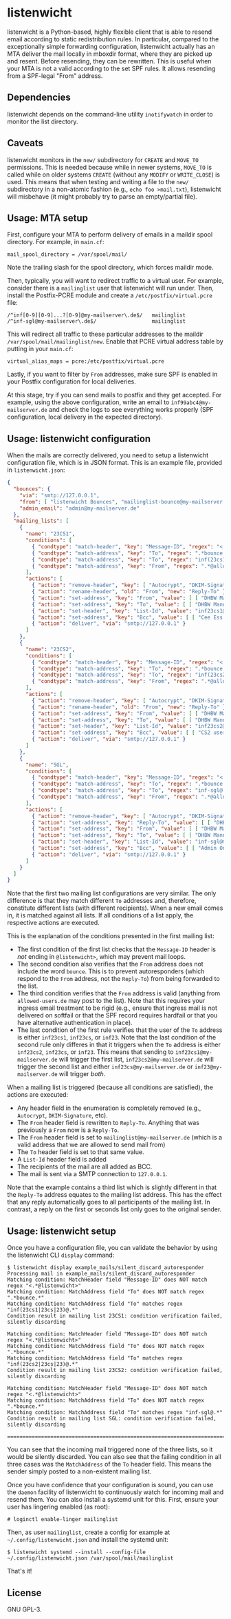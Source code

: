 # listenwicht
listenwicht is a Python-based, highly flexible client that is able to resend
email according to static redistribution rules. In particular, compared to the
exceptionally simple forwarding configuration, listenwicht actually has an MTA
deliver the mail locally in mboxdir format, where they are picked up and
resent. Before resending, they can be rewritten. This is useful when your MTA
is not a valid according to the set SPF rules. It allows resending from a
SPF-legal "From" address.


## Dependencies
listenwicht depends on the command-line utility `inotifywatch` in order to
monitor the list directory.


## Caveats
listenwicht monitors in the `new/` subdirectory for `CREATE` and `MOVE_TO`
permissions. This is needed because while in newer systems, `MOVE_TO` is called
while on older systems `CREATE` (without any `MODIFY` or `WRITE_CLOSE`) is
used. This means that when testing and writing a file to the `new/`
subdirectory in a non-atomic fashion (e.g., `echo foo >mail.txt`), listenwicht
will misbehave (it might probably try to parse an empty/partial file).


## Usage: MTA setup
First, configure your MTA to perform delivery of emails in a maildir spool
directory. For example, in `main.cf`:

```
mail_spool_directory = /var/spool/mail/
```

Note the trailing slash for the spool directory, which forces maildir mode.

Then, typically, you will want to redirect traffic to a virtual user. For
example, consider there is a `mailinglist` user that listenwicht will run
under. Then, install the Postfix-PCRE module and create a
`/etc/postfix/virtual.pcre` file:

```
/^inf[0-9][0-9]...?[0-9]@my-mailserver\.de$/   mailinglist
/^inf-sgl@my-mailserver\.de$/                  mailinglist
```

This will redirect all traffic to these particular addresses to the maildir
`/var/spool/mail/mailinglist/new`. Enable that PCRE virtual address table by
putting in your `main.cf`:

```
virtual_alias_maps = pcre:/etc/postfix/virtual.pcre
```

Lastly, if you want to filter by `From` addresses, make sure SPF is enabled in
your Postfix configuration for local deliveries.

At this stage, try if you can send mails to postfix and they get accepted. For
example, using the above configuration, write an email to
`inf99abc4@my-mailserver.de` and check the logs to see everything works
properly (SPF configuration, local delivery in the expected directory).


## Usage: listenwicht configuration
When the mails are correctly delivered, you need to setup a listenwicht
configuration file, which is in JSON format. This is an example file, provided
in `listenwicht.json`:

```json
{
  "bounces": {
    "via": "smtp://127.0.0.1",
    "from": [ "listenwicht Bounces", "mailinglist-bounce@my-mailserver.de" ],
    "admin_email": "admin@my-mailserver.de"
  },
  "mailing_lists": [
    {
      "name": "23CS1",
      "conditions": [
        { "condtype": "match-header", "key": "Message-ID", "regex": "<.*@listenwicht>", "invert": true },
        { "condtype": "match-address", "key": "To", "regex": ".*bounce.*", "invert": true },
        { "condtype": "match-address", "key": "To", "regex": "inf(23cs1|23cs|23)@.*" },
        { "condtype": "match-address", "key": "From", "regex": ".*@allowed-users.de", "error": "Your 'From' address is not authorized to post on the ${mailing_list_name} mailing list." }
      ],
      "actions": [
        { "action": "remove-header", "key": [ "Autocrypt", "DKIM-Signature", "Reply-To", "Return-Path", "X-Original-To", "Delivered-To", "Authentication-Results" ] },
        { "action": "rename-header", "old": "From", "new": "Reply-To" },
        { "action": "set-address", "key": "From", "value": [ [ "DHBW Mannheim TINF Mailingliste", "mailinglist@my-mailserver.de" ] ] },
        { "action": "set-address", "key": "To", "value": [ [ "DHBW Mannheim TINF Mailingliste", "mailinglist@my-mailserver.de" ] ] },
        { "action": "set-header", "key": "List-Id", "value": "inf23cs1@my-mailserver.de" },
        { "action": "set-address", "key": "Bcc", "value": [ [ "Cee Ess One", "cs1@foobar.com"], [ "Next cs1 usr", "other@cs1.de" ] ] },
        { "action": "deliver", "via": "smtp://127.0.0.1" }
      ]
    },
    {
      "name": "23CS2",
      "conditions": [
        { "condtype": "match-header", "key": "Message-ID", "regex": "<.*@listenwicht>", "invert": true },
        { "condtype": "match-address", "key": "To", "regex": ".*bounce.*", "invert": true },
        { "condtype": "match-address", "key": "To", "regex": "inf(23cs2|23cs|23)@.*" },
        { "condtype": "match-address", "key": "From", "regex": ".*@allowed-users.de", "error": "Your 'From' address is not authorized to post on the ${mailing_list_name} mailing list." }
      ],
      "actions": [
        { "action": "remove-header", "key": [ "Autocrypt", "DKIM-Signature", "Reply-To", "Return-Path", "X-Original-To", "Delivered-To", "Authentication-Results" ] },
        { "action": "rename-header", "old": "From", "new": "Reply-To" },
        { "action": "set-address", "key": "From", "value": [ [ "DHBW Mannheim TINF Mailingliste", "mailinglist@my-mailserver.de" ] ] },
        { "action": "set-address", "key": "To", "value": [ [ "DHBW Mannheim TINF Mailingliste", "mailinglist@my-mailserver.de" ] ] },
        { "action": "set-header", "key": "List-Id", "value": "inf23cs2@my-mailserver.de" },
        { "action": "set-address", "key": "Bcc", "value": [ [ "CS2 user", "cs2-user@foo.org"], [ "Other CS2 User", "cs2-user-2@invalid.com" ] ] },
        { "action": "deliver", "via": "smtp://127.0.0.1" }
      ]
    },
    {
      "name": "SGL",
      "conditions": [
        { "condtype": "match-header", "key": "Message-ID", "regex": "<.*@listenwicht>", "invert": true },
        { "condtype": "match-address", "key": "To", "regex": ".*bounce.*", "invert": true },
        { "condtype": "match-address", "key": "To", "regex": "inf-sgl@.*" },
        { "condtype": "match-address", "key": "From", "regex": ".*@allowed-users.de", "error": "Your 'From' address is not authorized to post on the ${mailing_list_name} mailing list." }
      ],
      "actions": [
        { "action": "remove-header", "key": [ "Autocrypt", "DKIM-Signature", "Reply-To", "Return-Path", "X-Original-To", "Delivered-To", "Authentication-Results" ] },
        { "action": "set-address", "key": "Reply-To", "value": [ [ "DHBW Mannheim TINF Mailingliste", "inf-sgl@my-mailserver.de" ] ] },
        { "action": "set-address", "key": "From", "value": [ [ "DHBW Mannheim TINF Mailingliste", "mailinglist@my-mailserver.de" ] ] },
        { "action": "set-address", "key": "To", "value": [ [ "DHBW Mannheim TINF Mailingliste", "mailinglist@my-mailserver.de" ] ] },
        { "action": "set-header", "key": "List-Id", "value": "inf-sgl@my-mailserver.de" },
        { "action": "set-address", "key": "Bcc", "value": [ [ "Admin One", "admin1@foo.org"], [ "Admin Two", "admin2@bar.com" ] ] },
        { "action": "deliver", "via": "smtp://127.0.0.1" }
      ]
    }
  ]
}
```

Note that the first two mailing list configurations are very similar. The only
difference is that they match different `To` addresses and, therefore,
constitute different lists (with different recipients). When a new email comes
in, it is matched against all lists. If all conditions of a list apply, the
respective actions are executed.

This is the explanation of the conditions presented in the first mailing list:
  - The first condition of the first list checks that the `Message-ID` header
    is *not* ending in `@listenwicht>`, which may prevent mail loops.
  - The second condition also verifies that the `From` address does not include
    the word `bounce`. This is to prevent autoresponders (which respond to the
    `From` address, not the `Reply-To`) from being forwarded to the list.
  - The third condition verifies that the `From` address is valid (anything
    from `allowed-users.de` may post to the list). Note that this requires your
    ingress email treatment to be rigid (e.g., ensure that ingress mail is not
    delivered on softfail or that the SPF record requires hardfail or that you have
    alternative authentication in place).
  - The last condition of the first rule verifies that the user of the `To` address
    is either `inf23cs1`, `inf23cs`, or `inf23`. Note that the last condition of
    the second rule only differes in that it triggers when the `To` address is
    either `inf23cs2`, `inf23cs`, or `inf23`. This means that sending to
    `inf23cs1@my-mailserver.de` will trigger the first list,
    `inf23cs2@my-mailserver.de` will trigger the second list and either
    `inf23cs@my-mailserver.de` or `inf23@my-mailserver.de` will trigger *both*.

When a mailing list is triggered (because all conditions are satisfied), the
actions are executed:

  - Any header field in the enumeration is completely removed (e.g.,
    `Autocrypt`, `DKIM-Signature`, etc).
  - The `From` header field is rewritten to `Reply-To`. Anything that was
    previously a `From` now is a `Reply-To`.
  - The `From` header field is set to `mailinglist@my-mailserver.de` (which is
    a valid address that we are allowed to send mail from)
  - The `To` header field is set to that same value.
  - A `List-Id` header field is added
  - The recipients of the mail are all added as BCC.
  - The mail is sent via a SMTP connection to `127.0.0.1`.

Note that the example contains a third list which is slightly different in that
the `Reply-To` address equates to the mailing list address. This has the effect
that any reply automatically goes to all participants of the mailing list. In
contrast, a reply on the first or seconds list only goes to the original
sender.


## Usage: listenwicht setup
Once you have a configuration file, you can validate the behavior by using the
listenwicht CLI `display` command:

```
$ listenwicht display example_mails/silent_discard_autoresponder
Processing mail in example_mails/silent_discard_autoresponder
Matching condition: MatchHeader field "Message-ID" does NOT match regex "<.*@listenwicht>"
Matching condition: MatchAddress field "To" does NOT match regex ".*bounce.*"
Matching condition: MatchAddress field "To" matches regex "inf(23cs1|23cs|23)@.*"
Condition result in mailing list 23CS1: condition verification failed, silently discarding

Matching condition: MatchHeader field "Message-ID" does NOT match regex "<.*@listenwicht>"
Matching condition: MatchAddress field "To" does NOT match regex ".*bounce.*"
Matching condition: MatchAddress field "To" matches regex "inf(23cs2|23cs|23)@.*"
Condition result in mailing list 23CS2: condition verification failed, silently discarding

Matching condition: MatchHeader field "Message-ID" does NOT match regex "<.*@listenwicht>"
Matching condition: MatchAddress field "To" does NOT match regex ".*bounce.*"
Matching condition: MatchAddress field "To" matches regex "inf-sgl@.*"
Condition result in mailing list SGL: condition verification failed, silently discarding

========================================================================================================================
```

You can see that the incoming mail triggered none of the three lists, so it
would be silently discarded. You can also see that the failing condition in all
three cases was the `MatchAddress` of the `To` header field. This means the
sender simply posted to a non-existent mailing list.

Once you have confidence that your configuration is sound, you can use the
`daemon` facility of listenwicht to continuously watch for incoming mail and
resend them. You can also install a systemd unit for this. First, ensure your
user has lingering enabled (as root):

```
# loginctl enable-linger mailinglist
```

Then, as user `mailinglist`, create a config for example at
`~/.config/listenwicht.json` and install the systemd unit:

```
$ listenwicht systemd --install --config-file ~/.config/listenwicht.json /var/spool/mail/mailinglist
```

That's it!

## License
GNU GPL-3.
